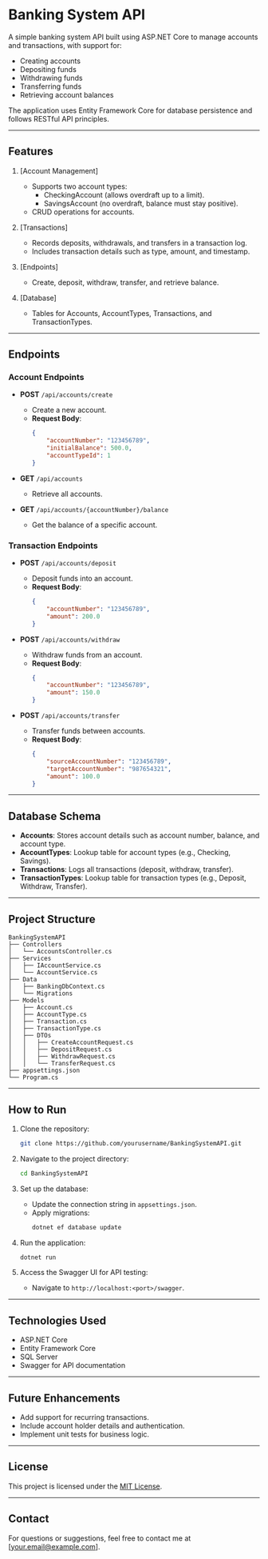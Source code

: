 # Banking System API

A simple banking system API built using ASP.NET Core to manage accounts and transactions, with support for:
- Creating accounts
- Depositing funds
- Withdrawing funds
- Transferring funds
- Retrieving account balances

The application uses Entity Framework Core for database persistence and follows RESTful API principles.

---

## Features

1. [Account Management]
   - Supports two account types:
     - CheckingAccount (allows overdraft up to a limit).
     - SavingsAccount (no overdraft, balance must stay positive).
   - CRUD operations for accounts.

2. [Transactions]
   - Records deposits, withdrawals, and transfers in a transaction log.
   - Includes transaction details such as type, amount, and timestamp.

3. [Endpoints]
   - Create, deposit, withdraw, transfer, and retrieve balance.

4. [Database]
   - Tables for Accounts, AccountTypes, Transactions, and TransactionTypes.

---

## Endpoints

### Account Endpoints
- **POST** `/api/accounts/create`
  - Create a new account.
  - **Request Body**:
    ```json
    {
        "accountNumber": "123456789",
        "initialBalance": 500.0,
        "accountTypeId": 1
    }
    ```

- **GET** `/api/accounts`
  - Retrieve all accounts.

- **GET** `/api/accounts/{accountNumber}/balance`
  - Get the balance of a specific account.

### Transaction Endpoints
- **POST** `/api/accounts/deposit`
  - Deposit funds into an account.
  - **Request Body**:
    ```json
    {
        "accountNumber": "123456789",
        "amount": 200.0
    }
    ```

- **POST** `/api/accounts/withdraw`
  - Withdraw funds from an account.
  - **Request Body**:
    ```json
    {
        "accountNumber": "123456789",
        "amount": 150.0
    }
    ```

- **POST** `/api/accounts/transfer`
  - Transfer funds between accounts.
  - **Request Body**:
    ```json
    {
        "sourceAccountNumber": "123456789",
        "targetAccountNumber": "987654321",
        "amount": 100.0
    }
    ```

---

## Database Schema

- **Accounts**: Stores account details such as account number, balance, and account type.
- **AccountTypes**: Lookup table for account types (e.g., Checking, Savings).
- **Transactions**: Logs all transactions (deposit, withdraw, transfer).
- **TransactionTypes**: Lookup table for transaction types (e.g., Deposit, Withdraw, Transfer).

---

## Project Structure

```
BankingSystemAPI
├── Controllers
│   └── AccountsController.cs
├── Services
│   ├── IAccountService.cs
│   └── AccountService.cs
├── Data
│   ├── BankingDbContext.cs
│   └── Migrations
├── Models
│   ├── Account.cs
│   ├── AccountType.cs
│   ├── Transaction.cs
│   ├── TransactionType.cs
│   ├── DTOs
│   │   ├── CreateAccountRequest.cs
│   │   ├── DepositRequest.cs
│   │   ├── WithdrawRequest.cs
│   │   └── TransferRequest.cs
├── appsettings.json
└── Program.cs
```

---

## How to Run

1. Clone the repository:
   ```bash
   git clone https://github.com/yourusername/BankingSystemAPI.git
   ```

2. Navigate to the project directory:
   ```bash
   cd BankingSystemAPI
   ```

3. Set up the database:
   - Update the connection string in `appsettings.json`.
   - Apply migrations:
     ```bash
     dotnet ef database update
     ```

4. Run the application:
   ```bash
   dotnet run
   ```

5. Access the Swagger UI for API testing:
   - Navigate to `http://localhost:<port>/swagger`.

---

## Technologies Used
- ASP.NET Core
- Entity Framework Core
- SQL Server
- Swagger for API documentation

---

## Future Enhancements
- Add support for recurring transactions.
- Include account holder details and authentication.
- Implement unit tests for business logic.

---

## License

This project is licensed under the [MIT License](LICENSE).

---

## Contact

For questions or suggestions, feel free to contact me at [your.email@example.com].
